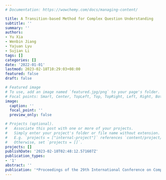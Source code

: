 ```yaml
---
# Documentation: https://wowchemy.com/docs/managing-content/

title: A Transition-based Method for Complex Question Understanding
subtitle: ''
summary: ''
authors:
- Yu Xia
- Wenbin Jiang
- Yajuan Lyu
- Sujian Li
tags: []
categories: []
date: '2022-01-01'
lastmod: 2023-02-18T10:29:03+08:00
featured: false
draft: false

# Featured image
# To use, add an image named `featured.jpg/png` to your page's folder.
# Focal points: Smart, Center, TopLeft, Top, TopRight, Left, Right, BottomLeft, Bottom, BottomRight.
image:
  caption: ''
  focal_point: ''
  preview_only: false

# Projects (optional).
#   Associate this post with one or more of your projects.
#   Simply enter your project's folder or file name without extension.
#   E.g. `projects = ["internal-project"]` references `content/project/deep-learning/index.md`.
#   Otherwise, set `projects = []`.
projects: []
publishDate: '2023-02-18T02:48:12.571607Z'
publication_types:
- '1'
abstract: ''
publication: '*Proceedings of the 29th International Conference on Computational Linguistics*'
---
```


